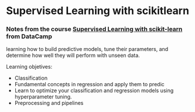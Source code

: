 # Supervised Learning with scikitlearn

### Notes from the course [Supervised Learning with scikit-learn](https://www.datacamp.com/courses/supervised-learning-with-scikit-learn) from DataCamp

learning how to build predictive models, tune their parameters, and determine how well they will perform with unseen data.

Learning objetives:

+ Classification
+ Fundamental concepts in regression and apply them to predic
+ Learn to optimize your classification and regression models using hyperparameter tuning.
+ Preprocessing and pipelines
